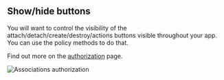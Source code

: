 ## Show/hide buttons

You will want to control the visibility of the attach/detach/create/destroy/actions buttons visible throughout your app. You can use the policy methods to do that.

Find out more on the [authorization](./../authorization#associations) page.

<img :src="('/assets/img/associations/authorization.jpg')" alt="Associations authorization" class="border mb-4" />
